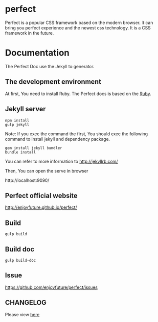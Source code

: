 # perfect
  Perfect is a popular CSS framework based on the modern browser.
  It can bring you perfect experience and the newest css technology.
  It is a CSS framework in the future.

# Documentation

The Perfect Doc use the Jekyll to generator.

## The development environment

At first, You need to install Ruby. The Perfect docs is based on the [Ruby](https://www.ruby-lang.org/zh_cn/).

##  Jekyll server

```
npm install
gulp jekyll
```

Note: If you exec the command the first, You should exec the following command to install jekyll and dependency package.

```
gem install jekyll bundler
bundle install
```

You can refer to more information to http://jekyllrb.com/

Then, You can open the serve in browser

http://localhost:9090/

## Perfect official website

http://enjoyfuture.github.io/perfect/


## Build

```
gulp build
```

## Build doc

```
gulp build-doc
```

## Issue

https://github.com/enjoyfuture/perfect/issues

## CHANGELOG

Please view [here](./CHANGELOG.md)
